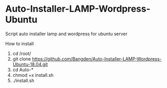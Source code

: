 # Auto-Installer-LAMP-Wordpress-Ubuntu
Script auto installer lamp and wordpress for ubuntu server

How to install
1. cd /root/
2. git clone https://github.com/Bangden/Auto-Installer-LAMP-Wordpress-Ubuntu-18.04.git
3. cd Auto-*
4. chmod +x install.sh
5. ./install.sh
